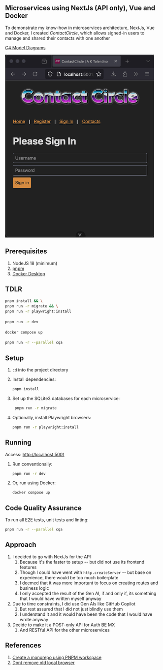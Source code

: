 ## Microservices using NextJs (API only), Vue and Docker

To demonstrate my know-how in microservices architecture, NextJs, Vue and Docker,
I created _ContactCircle_, which allows signed-in users to manage and shared their contacts with one another

[C4 Model Diagrams](documentation/c4-model-final.pdf)

![Demonstration](documentation/contact-circle-demo.gif)

## Prerequisites

1. NodeJS 18 (minimum)
2. [pnpm](https://pnpm.io/installation)
3. [Docker Desktop](https://docs.docker.com/desktop/setup/install/mac-install/)

## TDLR

```bash
pnpm install && \
pnpm run -r migrate && \
pnpm run -r playwright:install

pnpm run -r dev

docker compose up

pnpm run -r --parallel cqa
```

## Setup

1. `cd` into the project directory
2. Install dependencies:

   ```bash
   pnpm install
   ```

3. Set up the SQLite3 databases for each microservice:

   ```bash
    pnpm run -r migrate
    ```

4. Optionally, install Playwright browsers:

   ```bash
   pnpm run -r playwright:install
   ```

## Running

Access: [http://localhost:5001](http://localhost:5001)

1. Run conventionally:

   ```bash
   pnpm run -r dev
   ```
   
2. Or, run using Docker:

   ```bash
   docker compose up
   ```

## Code Quality Assurance

To run all E2E tests, unit tests and linting:

```bash
pnpm run -r --parallel cqa
```

## Approach

1. I decided to go with NextJs for the API
   1. Because it's the faster to setup -- but did not use its frontend features 
   2. Though I could have went with `http.createServer` -- but base on experience, there would be too much boilerplate
   3. I deemed that it was more important to focus on creating routes and business logic
   4. I only accepted the result of the Gen AI, if and only if, its something that I would have written myself anyway
2. Due to time constraints, I did use Gen AIs like GitHub Copilot
   1. But rest assured that I did not just blindly use them
   2. I understand it and it would have been the code that I would have wrote anyway
3. Decide to make it a POST-only API for Auth BE MX
   1. And RESTful API for the other microservices

## References

1. [Create a monorepo using PNPM workspace](https://dev.to/vinomanick/create-a-monorepo-using-pnpm-workspace-1ebn)
2. [Dont remove old local browser](https://github.com/microsoft/playwright/issues/15990)
